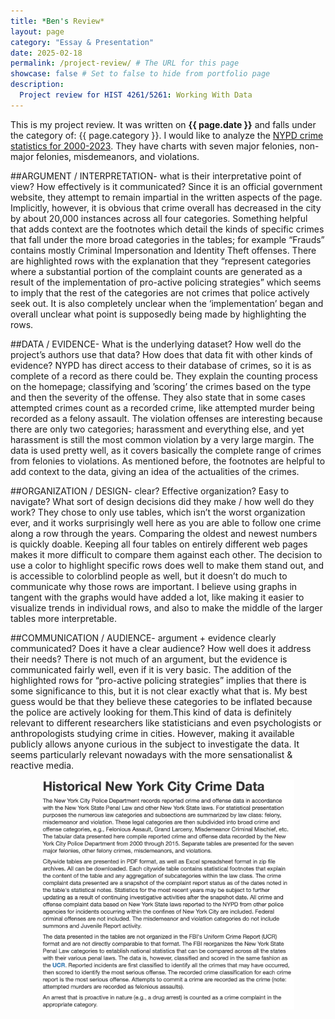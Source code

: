 ```yaml
---
title: *Ben's Review*
layout: page
category: "Essay & Presentation"
date: 2025-02-18
permalink: /project-review/ # The URL for this page
showcase: false # Set to false to hide from portfolio page
description: 
  Project review for HIST 4261/5261: Working With Data
---
```


This is my project review. It was written on **{{ page.date }}** and falls under the category of: {{ page.category }}. 
I would like to analyze the [NYPD crime statistics for 2000-2023](https://www.nyc.gov/site/nypd/stats/crime-statistics/historical.page). They have charts with seven major felonies, non-major felonies, misdemeanors, and violations. 


##ARGUMENT / INTERPRETATION- what is their interpretative point of view? How effectively is it communicated? 
Since it is an official government website, they attempt to remain impartial in the written aspects of the page. Implicitly, however, it is obvious that crime overall has decreased in the city by about 20,000 instances across all four categories. Something helpful that adds context are the footnotes which detail the kinds of specific crimes that fall under the more broad categories in the tables; for example “Frauds” contains mostly Criminal Impersonation and Identity Theft offenses. There are highlighted rows with the explanation that they “represent categories where a substantial portion of the complaint counts are generated as a result of the implementation of pro-active policing strategies” which seems to imply that the rest of the categories are not crimes that police actively seek out. It is also completely unclear when the ‘implementation’ began and overall unclear what point is supposedly being made by highlighting the rows. 

##DATA / EVIDENCE- What is the underlying dataset? How well do the project’s authors use that data? How does that data fit with other kinds of evidence?
NYPD has direct access to their database of crimes, so it is as complete of a record as there could be. They explain the counting process on the homepage; classifying and ’scoring’ the crimes based on the type and then the severity of the offense. They also state that in some cases attempted crimes count as a recorded crime, like attempted murder being recorded as a felony assault. The violation offenses are interesting because there are only two categories; harassment and everything else, and yet harassment is still the most common violation by a very large margin. The data is used pretty well, as it covers basically the complete range of crimes from felonies to violations.  As mentioned before, the footnotes are helpful to add context to the data, giving an idea of the actualities of the crimes. 

##ORGANIZATION / DESIGN- clear? Effective organization? Easy to navigate? What sort of design decisions did they make / how well do they work?
They chose to only use tables, which isn’t the worst organization ever, and it works surprisingly well here as you are able to follow one crime along a row through the years. Comparing the oldest and newest numbers is quickly doable. Keeping all four tables on entirely different web pages makes it more difficult to compare them against each other. The decision to use a color to highlight specific rows does well to make them stand out, and is accessible to colorblind people as well, but it doesn’t do much to communicate why those rows are important. I believe using graphs in tangent with the graphs would have added a lot, like making it easier to visualize trends in individual rows, and also to make the middle of the larger tables more interpretable. 

##COMMUNICATION / AUDIENCE- argument + evidence clearly communicated? Does it have a clear audience? How well does it address their needs?
There is not much of an argument, but the evidence is communicated fairly well, even if it is very basic. The addition of the highlighted rows for “pro-active policing strategies” implies that there is some significance to this, but it is not clear exactly what that is. My best guess would be that they believe these categories to be inflated because the police are actively looking for them.This kind of data is definitely relevant to different researchers like statisticians and even psychologists or anthropologists studying crime in cities. However, making it available publicly allows anyone curious in the subject to investigate the data. It seems particularly relevant nowadays with the more sensationalist & reactive media. 
 


<div align="center">
  <p><img src="/assets/img/nypdcrime.png" style="width: 80%;" /></p>
</div>
